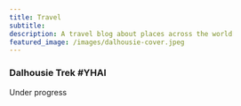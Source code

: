 ```yaml
---
title: Travel
subtitle: 
description: A travel blog about places across the world
featured_image: /images/dalhousie-cover.jpeg
---
```


### Dalhousie Trek #YHAI

Under progress

<!-- It was the winters of 2018 when the idea of Dalhousie trek came into action. I was about to graduate and had 5 months before I was about to graduate. That's when I thought of doing something exciting so that we would have great memories look back. We went through the available options and saw this amazing trek for three days which took us to the mesmerising place - Dalhousie.

I would say this trip has resemblance to Hobbit's journey to Misty Mountains. Our trip started from Mumbai, Maharashtra to the destination Dalhousie base camp. We decided to fly to Dalhousie which was quite a standard plan but we couldn't find a direct flight from Mumbai to Dalhousie. Instead we got a flight from Mumbai - Delhi - Jammu which proved to be quite unreal but since we had put enough thought over it. This was the moment for:

"Far over the misty mountains cold
To dungeons deep and caverns old
We must away ere break of day
To find our long-forgotten gold"

![](/images/misty-mountains.jpg)

# Mordor - Kalatop 
# Khal dum - Dalhousie
# 3rd day - Khajiar lake 

This was the first sight for the great "Himalayas" - The Misty Mountains. The journey later took a quick turn as the journey which lay ahead was more adventurous as we travelled via bus rather than train. The next destination before reaching Dalhousie was Pathankot. The journey proved to be an amazing one as we could see all the beautiful places on the way to Pathankot.  -->